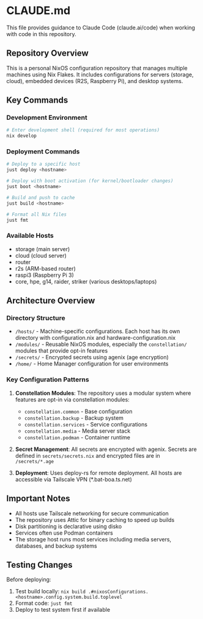 # CLAUDE.md

This file provides guidance to Claude Code (claude.ai/code) when working with code in this repository.

## Repository Overview

This is a personal NixOS configuration repository that manages multiple machines using Nix Flakes. It includes configurations for servers (storage, cloud), embedded devices (R2S, Raspberry Pi), and desktop systems.

## Key Commands

### Development Environment
```bash
# Enter development shell (required for most operations)
nix develop
```

### Deployment Commands
```bash
# Deploy to a specific host
just deploy <hostname>

# Deploy with boot activation (for kernel/bootloader changes)
just boot <hostname>

# Build and push to cache
just build <hostname>

# Format all Nix files
just fmt
```

### Available Hosts
- storage (main server)
- cloud (cloud server)
- router
- r2s (ARM-based router)
- raspi3 (Raspberry Pi 3)
- core, hpe, g14, raider, striker (various desktops/laptops)

## Architecture Overview

### Directory Structure
- `/hosts/` - Machine-specific configurations. Each host has its own directory with configuration.nix and hardware-configuration.nix
- `/modules/` - Reusable NixOS modules, especially the `constellation/` modules that provide opt-in features
- `/secrets/` - Encrypted secrets using agenix (age encryption)
- `/home/` - Home Manager configuration for user environments

### Key Configuration Patterns

1. **Constellation Modules**: The repository uses a modular system where features are opt-in via constellation modules:
   - `constellation.common` - Base configuration
   - `constellation.backup` - Backup system
   - `constellation.services` - Service configurations
   - `constellation.media` - Media server stack
   - `constellation.podman` - Container runtime

2. **Secret Management**: All secrets are encrypted with agenix. Secrets are defined in `secrets/secrets.nix` and encrypted files are in `/secrets/*.age`

3. **Deployment**: Uses deploy-rs for remote deployment. All hosts are accessible via Tailscale VPN (*.bat-boa.ts.net)

## Important Notes

- All hosts use Tailscale networking for secure communication
- The repository uses Attic for binary caching to speed up builds
- Disk partitioning is declarative using disko
- Services often use Podman containers
- The storage host runs most services including media servers, databases, and backup systems

## Testing Changes

Before deploying:
1. Test build locally: `nix build .#nixosConfigurations.<hostname>.config.system.build.toplevel`
2. Format code: `just fmt`
3. Deploy to test system first if available